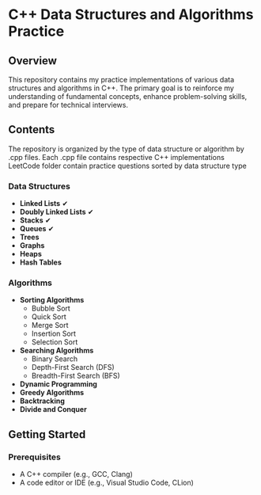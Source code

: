 # C++ Data Structures and Algorithms Practice

## Overview
This repository contains my practice implementations of various data structures and algorithms in C++. The primary goal is to reinforce my understanding of fundamental concepts, enhance problem-solving skills, and prepare for technical interviews.

## Contents
The repository is organized by the type of data structure or algorithm by .cpp files. Each .cpp file contains respective C++ implementations
LeetCode folder contain practice questions sorted by data structure type 

### Data Structures
- **Linked Lists** ✔
- **Doubly Linked Lists** ✔
- **Stacks** ✔
- **Queues** ✔
- **Trees**
- **Graphs**
- **Heaps**
- **Hash Tables**

### Algorithms
- **Sorting Algorithms**
  - Bubble Sort
  - Quick Sort
  - Merge Sort
  - Insertion Sort
  - Selection Sort
- **Searching Algorithms**
  - Binary Search
  - Depth-First Search (DFS)
  - Breadth-First Search (BFS)
- **Dynamic Programming**
- **Greedy Algorithms**
- **Backtracking**
- **Divide and Conquer**

## Getting Started

### Prerequisites
- A C++ compiler (e.g., GCC, Clang)
- A code editor or IDE (e.g., Visual Studio Code, CLion)
